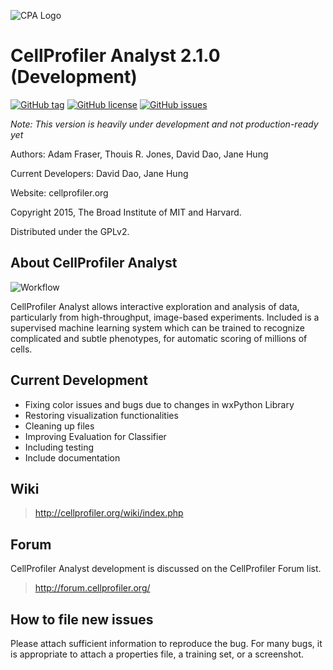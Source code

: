 ![CPA Logo](http://i.imgur.com/45Iosp1.png)
# CellProfiler Analyst 2.1.0 (Development)

[![GitHub tag](https://img.shields.io/github/tag/CellProfiler/CellProfiler-Analyst.svg?style=flat-square)]()
[![GitHub license](https://img.shields.io/github/license/CellProfiler/CellProfiler-Analyst.svg?style=flat-square)]()
[![GitHub issues](https://img.shields.io/github/issues/CellProfiler/CellProfiler-Analyst.svg?style=flat-square)]()

*Note: This version is heavily under development and not production-ready yet*

Authors: Adam Fraser, Thouis R. Jones, David Dao, Jane Hung

Current Developers: David Dao, Jane Hung

Website: cellprofiler.org

Copyright 2015, The Broad Institute of MIT and Harvard.

Distributed under the GPLv2.

## About CellProfiler Analyst

![Workflow](http://i.imgur.com/j12EQH5.png)

CellProfiler Analyst allows interactive exploration and analysis of data, particularly from high-throughput, image-based experiments. Included is a supervised machine learning system which can be trained to recognize complicated and subtle phenotypes, for automatic scoring of millions of cells.

## Current Development

* Fixing color issues and bugs due to changes in wxPython Library
* Restoring visualization functionalities
* Cleaning up files
* Improving Evaluation for Classifier
* Including testing
* Include documentation

## Wiki

> http://cellprofiler.org/wiki/index.php

## Forum

CellProfiler Analyst development is discussed on the CellProfiler Forum
list.  

> http://forum.cellprofiler.org/

## How to file new issues

Please attach sufficient information to reproduce the bug. For many
bugs, it is appropriate to attach a properties file, a training set,
or a screenshot.

